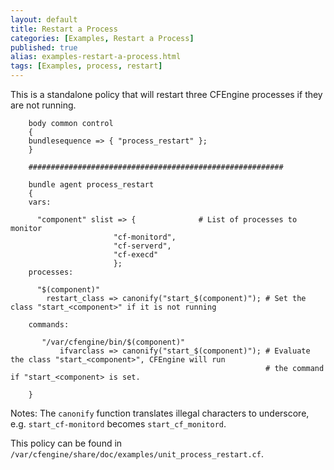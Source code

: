 ```yaml
---
layout: default
title: Restart a Process
categories: [Examples, Restart a Process]
published: true
alias: examples-restart-a-process.html
tags: [Examples, process, restart]
---
```


This is a standalone policy that will restart three CFEngine processes if they are not running. 

```cf3
	body common control
	{
	bundlesequence => { "process_restart" };
	}

	#########################################################

	bundle agent process_restart
	{
	vars:

	  "component" slist => {              # List of processes to monitor
		               "cf-monitord",
		               "cf-serverd",
		               "cf-execd"
		               };
	processes:

	  "$(component)"
		restart_class => canonify("start_$(component)"); # Set the class "start_<component>" if it is not running

	commands:

	   "/var/cfengine/bin/$(component)"
	       ifvarclass => canonify("start_$(component)"); # Evaluate the class "start_<component>", CFEngine will run 
	                                                     # the command if "start_<component> is set.

	}
```

Notes: The `canonify` function translates illegal characters to underscore, e.g. `start_cf-monitord` becomes `start_cf_monitord`.

This policy can be found in `/var/cfengine/share/doc/examples/unit_process_restart.cf`.
